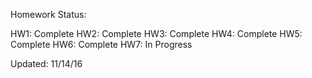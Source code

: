 Homework Status:

HW1: Complete
HW2: Complete
HW3: Complete
HW4: Complete
HW5: Complete
HW6: Complete
HW7: In Progress

Updated: 11/14/16
